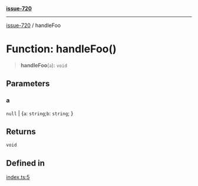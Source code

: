 [**issue-720**](../README.md)

***

[issue-720](../README.md) / handleFoo

# Function: handleFoo()

> **handleFoo**(`a`): `void`

## Parameters

### a

`null` | \{`a`: `string`;`b`: `string`; \}

## Returns

`void`

## Defined in

[index.ts:5](https://github.com/typedoc2md/typedoc-plugin-markdown-scratchpad/blob/fa9f3ee7e217f1f8ff35877beda19f3316c6e9ca/issues/720/src/index.ts#L5)
